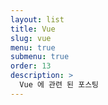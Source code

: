 ```yaml
---
layout: list
title: Vue 
slug: vue 
menu: true
submenu: true
order: 13
description: >
  Vue 에 관련 된 포스팅
---
```

